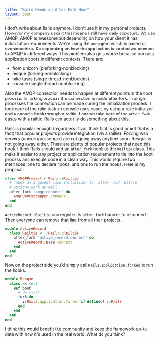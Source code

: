 ```yaml
---
title: "Rails Needs an After Fork Hook"
layout: post
---
```


I don't write about Rails anymore. I don't use it in my personal
projects. However my company uses it this means I still have daily
exposure. We use AMQP. AMQP is awesome but depending on how your
client it has initialization requirements. We're using the `amqp` gem
which is based on eventmachine. So depending on how the application is
booted we connect to AMQP in different ways. This problem also gets
worse because our rails application boots in different contexts. There
are:

* from unicorn (preforking-nonblocking)
* resque (forking-nonblocking)
* rake tasks (single thread-nonblocking)
* console (single thread-nonblocking)

Also the AMQP connection needs to happen at different points in the
boot process. In forking process the connection is made after fork. In
single processes the connection can be made during the initialization
process. I took care of the rake task an console uses cases by using a
rake initializer and a console hook through a railtie. I cannot take
care of the `after_fork` cases with a railtie. Rails can actually do
something about this.

Rails is popular enough (regardless if you think that is good or not
that is a fact) that popular projects provide integration (via a
railtie). Forking web servers (unicorn/passenger) are not going away
anytime soon. Resque is not going away either. There are plenty of
popular projects that need this hook. I think Rails should add an
`after_fork` hook to the `Railtie` class. This make it easier to any
project or application requirement to tie into the boot process and
execute code in a clean way. This would require two interfaces: one to
declare hooks, and one to run the hooks. Here is my proposal:

```ruby
class AMQPProject < Rails::Railtie
  # takes an argument like initializer to `after` and `before`
  # options work as well.
  after_fork 'amqp.connect' do
    AMQPBootstrapper.connect
  end
end
```

`ActiveRecord::Railtie` can register its `after_fork` handler to
reconnect. Then everyone can remove that line from all their projects.

```ruby
module ActiveRecord
  class Railtie < ::Rails::Railtie
    after_fork 'active_record.connect' do
      ActiveReord::Base.connect
    end
  end
end
```

Now on the project side you'd simply call `Rails.application.forked`
to run the hooks.

```ruby
module Resque
  class << self
    def boot
      # do stuff
      fork do
        ::Rails.application.forked if defined? ::Rails
      end
    end
  end
end
```

I think this would benefit the community and keep the framework
up-to-date with how it's used in the real world. What do you think?

